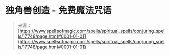 <!--yml

分类：未分类

日期：2024年06月12日 18:59:02

-->

# 独角兽创造 - 免费魔法咒语

> 来源：[https://www.spellsofmagic.com/spells/spiritual_spells/conjuring_spells/17748/page.html#0001-01-01](https://www.spellsofmagic.com/spells/spiritual_spells/conjuring_spells/17748/page.html#0001-01-01)
